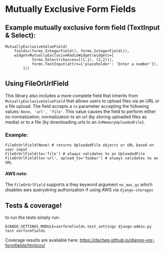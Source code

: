 # Mutually Exclusive Form Fields

## Example mutually exclusive form field (TextInput & Select):
```
MutuallyExclusiveValueField(
    fields=(forms.IntegerField(), forms.IntegerField()),
    widget=MutuallyExclusiveRadioWidget(widgets=[
            forms.Select(choices=[(1,1), (2,2)]),
            forms.TextInput(attrs={'placeholder': 'Enter a number'}),
        ]))
```

## Using FileOrUrlField
This library also includes a more complete field that inherits from
`MutuallyExclusiveValueField` that allows users to upload files via an URL or a
file upload. The field accepts a `to` parameter accepting the following values:
`None, 'url', 'file'`. This value causes the field to perform either no
normalization, normalizatoin to an url (by storing uploaded files as media) or
to a file (by downloading urls to an `InMemoryUploadedFile`).
### Example:
```
FileOrUrlField(None) # returns UploadedFile objects or URL based on user input
FileOrUrlField(to='file') # always validates to an UploadedFile
FileOrUrlField(to='url', upload_to='foobar') # always validates to an URL
```
#### AWS note:
The `FileOrUrlField` supports a they keyword argument `no_aws_qs` which
disables aws querystring authorization if using AWS via `django-storages`

## Tests & coverage!
to run the tests simply run:
```
DJANGO_SETTINGS_MODULE=xorformfields.test_settings django-admin.py test xorformfields
```

Coverage results are available here: https://dschep.github.io/django-xor-formfields/htmlcov/
